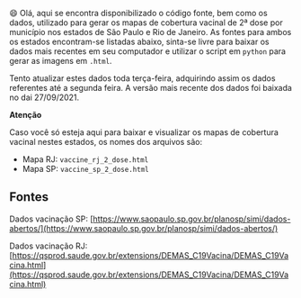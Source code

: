 :smile: Olá, aqui se encontra disponibilizado o código fonte, bem como os dados, utilizado para gerar os mapas de cobertura vacinal de 2ª dose por município nos estados
de São Paulo e Rio de Janeiro. As fontes para ambos os estados encontram-se listadas abaixo, sinta-se livre para baixar os dados mais recentes em seu computador
e utilizar o script em ```python``` para gerar as imagens em ```.html```.

Tento atualizar estes dados toda terça-feira, adquirindo assim os dados referentes até a segunda feira. A versão mais recente dos dados foi baixada no dai 27/09/2021.

**Atenção**

Caso você só esteja aqui para baixar e visualizar os mapas de cobertura vacinal nestes estados, os nomes dos arquivos são:
- Mapa RJ: ```vaccine_rj_2_dose.html```
- Mapa SP: ```vaccine_sp_2_dose.html```

## Fontes

Dados vacinação SP: [https://www.saopaulo.sp.gov.br/planosp/simi/dados-abertos/](https://www.saopaulo.sp.gov.br/planosp/simi/dados-abertos/)

Dados vacinação RJ: [https://qsprod.saude.gov.br/extensions/DEMAS_C19Vacina/DEMAS_C19Vacina.html](https://qsprod.saude.gov.br/extensions/DEMAS_C19Vacina/DEMAS_C19Vacina.html)
